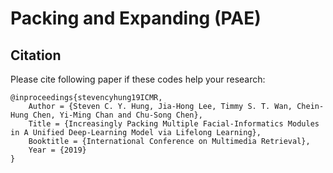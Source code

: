 # Packing and Expanding (PAE)
## Citation
Please cite following paper if these codes help your research:

    @inproceedings{stevencyhung19ICMR,
        Author = {Steven C. Y. Hung, Jia-Hong Lee, Timmy S. T. Wan, Chein-Hung Chen, Yi-Ming Chan and Chu-Song Chen},
        Title = {Increasingly Packing Multiple Facial-Informatics Modules in A Unified Deep-Learning Model via Lifelong Learning},
        Booktitle = {International Conference on Multimedia Retrieval},
        Year = {2019}
    }

